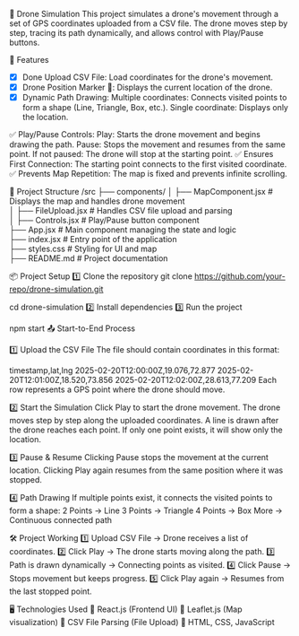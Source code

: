 🚁 Drone Simulation
This project simulates a drone's movement through a set of GPS coordinates uploaded from a CSV file. The drone moves step by step, tracing its path dynamically, and allows control with Play/Pause buttons.

🌟 Features
- [x] Done Upload CSV File: Load coordinates for the drone's movement.
- [x] Drone Position Marker 📍: Displays the current location of the drone.
- [x] Dynamic Path Drawing:
Multiple coordinates: Connects visited points to form a shape (Line, Triangle, Box, etc.).
Single coordinate: Displays only the location.

✅ Play/Pause Controls:
Play: Starts the drone movement and begins drawing the path.
Pause: Stops the movement and resumes from the same point.
If not paused: The drone will stop at the starting point.
✅ Ensures First Connection: The starting point connects to the first visited coordinate.
✅ Prevents Map Repetition: The map is fixed and prevents infinite scrolling.

📂 Project Structure
/src
  ├── components/
  │   ├── MapComponent.jsx   # Displays the map and handles drone movement  
  │   ├── FileUpload.jsx     # Handles CSV file upload and parsing  
  │   ├── Controls.jsx       # Play/Pause button component  
  ├── App.jsx                # Main component managing the state and logic  
  ├── index.jsx              # Entry point of the application  
  ├── styles.css             # Styling for UI and map  
  ├── README.md              # Project documentation  

📦 Project Setup
1️⃣ Clone the repository
git clone https://github.com/your-repo/drone-simulation.git

cd drone-simulation
2️⃣ Install dependencies
3️⃣ Run the project

npm start
📤 Start-to-End Process

1️⃣ Upload the CSV File
The file should contain coordinates in this format:

timestamp,lat,lng
2025-02-20T12:00:00Z,19.076,72.877
2025-02-20T12:01:00Z,18.520,73.856
2025-02-20T12:02:00Z,28.613,77.209
Each row represents a GPS point where the drone should move.

2️⃣ Start the Simulation
Click Play to start the drone movement.
The drone moves step by step along the uploaded coordinates.
A line is drawn after the drone reaches each point.
If only one point exists, it will show only the location.

3️⃣ Pause & Resume
Clicking Pause stops the movement at the current location.
Clicking Play again resumes from the same position where it was stopped.

4️⃣ Path Drawing
If multiple points exist, it connects the visited points to form a shape:
2 Points → Line
3 Points → Triangle
4 Points → Box
More → Continuous connected path

🛠️ Project Working
1️⃣ Upload CSV File → Drone receives a list of coordinates.
2️⃣ Click Play → The drone starts moving along the path.
3️⃣ Path is drawn dynamically → Connecting points as visited.
4️⃣ Click Pause → Stops movement but keeps progress.
5️⃣ Click Play again → Resumes from the last stopped point.

🖥️ Technologies Used
🔹 React.js (Frontend UI)
🔹 Leaflet.js (Map visualization)
🔹 CSV File Parsing (File Upload)
🔹 HTML, CSS, JavaScript
